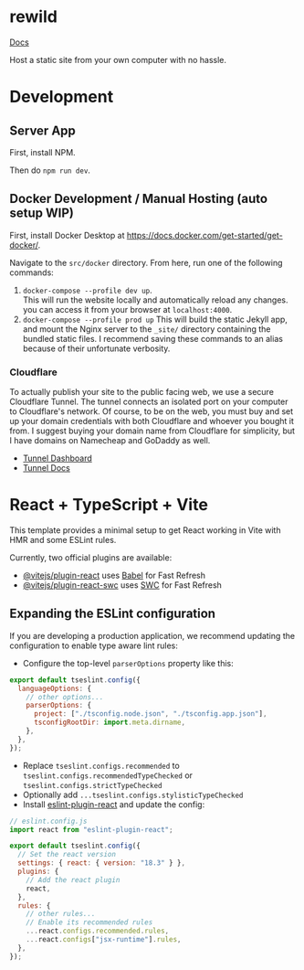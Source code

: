 # rewild

[Docs](https://docs.google.com/document/d/1D5ddyvPQDwAFBVkzT5l-4JANpnm1M-E--sHL5aKveW4/edit?tab=t.0)

Host a static site from your own computer with no hassle.

# Development

## Server App

First, install NPM.

Then do `npm run dev`. 

## Docker Development / Manual Hosting (auto setup WIP)

First, install Docker Desktop at https://docs.docker.com/get-started/get-docker/.

Navigate to the `src/docker` directory. From here, run one of the following commands:
1.  `docker-compose --profile dev up`.  
This will run the website locally and automatically reload any changes. you can access it from your browser at `localhost:4000`.
1.   `docker-compose --profile prod up` This will build the static Jekyll app, and mount the Nginx server to the `_site/` directory containing the bundled static files. 
I recommend saving these commands to an alias because of their unfortunate verbosity.

### Cloudflare
To actually publish your site to the public facing web, we use a secure Cloudflare Tunnel.
The tunnel connects an isolated port on your computer to Cloudflare's network. 
Of course, to be on the web, you must buy and set up your domain credentials with both Cloudflare and whoever you bought it from. 
I suggest buying your domain name from Cloudflare for simplicity, but I have domains on Namecheap and GoDaddy as well.
- [Tunnel Dashboard](https://one.dash.cloudflare.com/ad71e39cf0ae1bd7f311f61bb5f86ceb/networks/tunnels)
- [Tunnel Docs](https://one.dash.cloudflare.com/ad71e39cf0ae1bd7f311f61bb5f86ceb/networks/tunnels)


# React + TypeScript + Vite

This template provides a minimal setup to get React working in Vite with HMR and some ESLint rules.

Currently, two official plugins are available:

- [@vitejs/plugin-react](https://github.com/vitejs/vite-plugin-react/blob/main/packages/plugin-react/README.md) uses [Babel](https://babeljs.io/) for Fast Refresh
- [@vitejs/plugin-react-swc](https://github.com/vitejs/vite-plugin-react-swc) uses [SWC](https://swc.rs/) for Fast Refresh

## Expanding the ESLint configuration

If you are developing a production application, we recommend updating the configuration to enable type aware lint rules:

- Configure the top-level `parserOptions` property like this:

```js
export default tseslint.config({
  languageOptions: {
    // other options...
    parserOptions: {
      project: ["./tsconfig.node.json", "./tsconfig.app.json"],
      tsconfigRootDir: import.meta.dirname,
    },
  },
});
```

- Replace `tseslint.configs.recommended` to `tseslint.configs.recommendedTypeChecked` or `tseslint.configs.strictTypeChecked`
- Optionally add `...tseslint.configs.stylisticTypeChecked`
- Install [eslint-plugin-react](https://github.com/jsx-eslint/eslint-plugin-react) and update the config:

```js
// eslint.config.js
import react from "eslint-plugin-react";

export default tseslint.config({
  // Set the react version
  settings: { react: { version: "18.3" } },
  plugins: {
    // Add the react plugin
    react,
  },
  rules: {
    // other rules...
    // Enable its recommended rules
    ...react.configs.recommended.rules,
    ...react.configs["jsx-runtime"].rules,
  },
});
```
